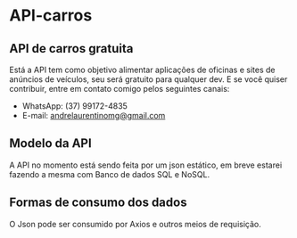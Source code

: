 # API-carros
## API de carros gratuita 

Está a API tem como objetivo alimentar aplicações de oficinas e sites de anúncios de veículos, seu será gratuito para qualquer dev. E se você quiser contribuir, entre em contato comigo pelos seguintes canais:

- WhatsApp: (37) 99172-4835
- E-mail: andrelaurentinomg@gmail.com

## Modelo da API

A API no momento está sendo feita por um json estático, em breve estarei fazendo a mesma com Banco de dados SQL e NoSQL.

## Formas de consumo dos dados

O Json pode ser consumido por Axios e outros meios de requisição.
